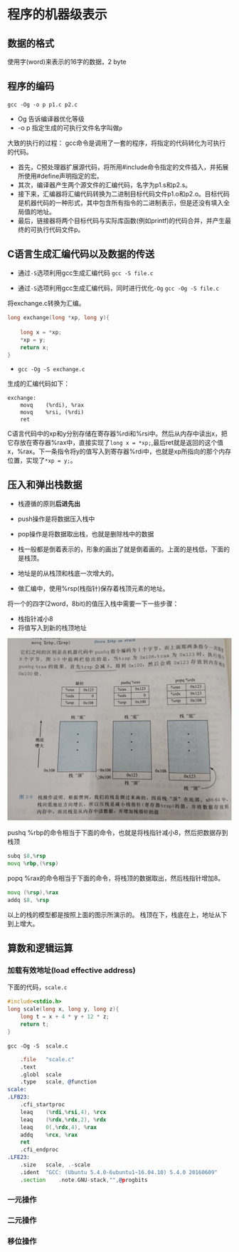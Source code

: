 # 程序的机器级表示

## 数据的格式
使用字(word)来表示的16字的数据，2 byte

## 程序的编码
`gcc -Og -o p p1.c p2.c`
- Og 告诉编译器优化等级
- -o p 指定生成的可执行文件名字叫做`p`

大致的执行的过程：
gcc命令是调用了一套的程序，将指定的代码转化为可执行的代码。
- 首先，C预处理器扩展源代码，将所用#include命令指定的文件插入，并拓展所使用#define声明指定的宏。
- 其次，编译器产生两个源文件的汇编代码，名字为p1.s和p2.s。
- 接下来，汇编器将汇编代码转换为二进制目标代码文件p1.o和p2.o。目标代码是机器代码的一种形式，其中包含所有指令的二进制表示，但是还没有填入全局值的地址。
- 最后，链接器将两个目标代码与实际库函数(例如printf)的代码合并，并产生最终的可执行代码文件p。

## C语言生成汇编代码以及数据的传送

- 通过`-S`选项利用gcc生成汇编代码
`gcc -S file.c`

- 通过`-S`选项利用gcc生成汇编代码，同时进行优化`-Og`
`gcc -Og -S file.c`

将exchange.c转换为汇编。
```C
long exchange(long *xp, long y){

    long x = *xp;
    *xp = y;
    return x;
}
```
- `gcc -Og -S exchange.c`

生成的汇编代码如下：
```x86asm
exchange:
    movq    (%rdi), %rax
    movq    %rsi, (%rdi)
    ret
```

C语言代码中的xp和y分别存储在寄存器%rdi和%rsi中。然后从内存中读出x，把它存放在寄存器%rax中，直接实现了`long x = *xp;`,最后ret就是返回的这个值x，%rax。下一条指令将y的值写入到寄存器%rdi中，也就是xp所指向的那个内存位置，实现了`*xp = y;`。

## 压入和弹出栈数据

- 栈遵循的原则**后进先出**
- push操作是将数据压入栈中
- pop操作是将数据取出栈，也就是删除栈中的数据

- 栈一般都是倒着表示的，形象的画出了就是倒着画的。上面的是栈低，下面的是栈顶。
- 地址是的从栈顶和栈底一次增大的。
- 做汇编中，使用%rsp(栈指针)保存着栈顶元素的地址。

将一个的四字(2word，8bit)的值压入栈中需要一下一些步骤：
- 栈指针减小8
- 将值写入到新的栈顶地址

![](https://github.com/idealcitier/computerBasis/blob/master/image/%E6%A0%88%E6%93%8D%E4%BD%9C.jpg)

pushq %rbp的命令相当于下面的命令，也就是将栈指针减小8，然后把数据存到栈顶
```asm
subq $8,%rsp
movq %rbp,(%rsp)
```

popq %rax的命令相当于下面的命令，将栈顶的数据取出，然后栈指针增加8。
```asm
movq (%rsp),%rax
addq $8, %rsp
```
以上的栈的模型都是按照上面的图示所演示的。
栈顶在下，栈底在上，地址从下到上增大。

## 算数和逻辑运算

### 加载有效地址(load effective address)
下面的代码，`scale.c`
```c
#include<stdio.h>
long scale(long x, long y, long z){
    long t = x + 4 * y + 12 * z;
    return t;
}
```

`gcc -Og -S  scale.c` 

```asm
    .file   "scale.c"
    .text
    .globl  scale
    .type   scale, @function
scale:
.LFB23:
    .cfi_startproc
    leaq    (%rdi,%rsi,4), %rcx
    leaq    (%rdx,%rdx,2), %rdx
    leaq    0(,%rdx,4), %rax
    addq    %rcx, %rax
    ret
    .cfi_endproc
.LFE23:
    .size   scale, .-scale
    .ident  "GCC: (Ubuntu 5.4.0-6ubuntu1~16.04.10) 5.4.0 20160609"
    .section    .note.GNU-stack,"",@progbits
```

### 一元操作


### 二元操作


### 移位操作

